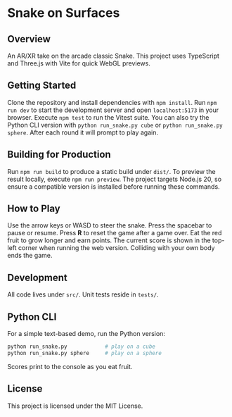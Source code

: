 # Snake on Surfaces

## Overview

An AR/XR take on the arcade classic Snake. This project uses TypeScript and Three.js
with Vite for quick WebGL previews.

## Getting Started

Clone the repository and install dependencies with `npm install`.
Run `npm run dev` to start the development server and open `localhost:5173` in your browser.
Execute `npm test` to run the Vitest suite.
You can also try the Python CLI version with `python run_snake.py cube` or `python run_snake.py sphere`.
After each round it will prompt to play again.

## Building for Production

Run `npm run build` to produce a static build under `dist/`. To preview the
result locally, execute `npm run preview`. The project targets Node.js 20, so
ensure a compatible version is installed before running these commands.

## How to Play

Use the arrow keys or WASD to steer the snake. Press the spacebar to pause or resume.
Press **R** to reset the game after a game over.
Eat the red fruit to grow longer and earn points. The current score is shown in the
top-left corner when running the web version. Colliding with your own body ends the
game.

## Development


All code lives under `src/`. Unit tests reside in `tests/`.

## Python CLI

For a simple text-based demo, run the Python version:

```bash
python run_snake.py            # play on a cube
python run_snake.py sphere     # play on a sphere
```

Scores print to the console as you eat fruit.

## License

This project is licensed under the MIT License.
